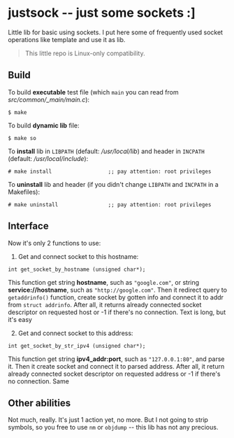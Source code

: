 # justsock -- just some sockets :]

Little lib for basic using sockets. I put here some of frequently used socket operations like template and use it as lib.

> This little repo is Linux-only compatibility.

## Build 

To build **executable** test file (which `main` you can read from *src/common/_main/main.c*):
```
$ make 
```
To build **dynamic lib** file:
```
$ make so
```
To **install** lib in `LIBPATH` (default: */usr/local/lib*) and header in `INCPATH` (default: */usr/local/include*):
```
# make install                  ;; pay attention: root privileges
```
To **uninstall** lib and header (if you didn't change `LIBPATH` and `INCPATH` in a Makefiles):
```
# make uninstall                ;; pay attention: root privileges
```

## Interface

Now it's only 2 functions to use:
1. Get and connect socket to this hostname:
```
int get_socket_by_hostname (unsigned char*);
```
This function get string **hostname**, such as `"google.com"`, or string **service://hostname**, such as `"http://google.com"`. Then it redirect query to `getaddrinfo()` function, create socket by gotten info and connect it to addr from `struct addrinfo`. After all, it returns already connected socket descriptor on requested host or -1 if there's no connection. Text is long, but it's easy

2. Get and connect socket to this address:
```
int get_socket_by_str_ipv4 (unsigned char*);
```
This function get string **ipv4_addr:port**, such as `"127.0.0.1:80"`, and parse it. Then it create socket and connect it to parsed address. After all, it return already connected socket descriptor on requested address or -1 if there's no connection. Same

## Other abilities

Not much, really. It's just 1 action yet, no more. But I not going to strip symbols, so you free to use `nm` or `objdump` -- this lib has not any precious.
